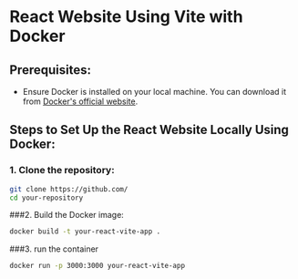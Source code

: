  # React Website Using Vite with Docker

## Prerequisites:
- Ensure Docker is installed on your local machine. You can download it from [Docker's official website](https://www.docker.com/products/docker-desktop).

## Steps to Set Up the React Website Locally Using Docker:

### 1. Clone the repository:
```bash
git clone https://github.com/
cd your-repository
```

###2. Build the Docker image:
```bash
docker build -t your-react-vite-app .

```


###3. run the container
```bash
docker run -p 3000:3000 your-react-vite-app
```
